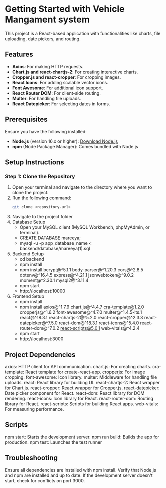 # Getting Started with Vehicle Mangament system

This project is a React-based application with functionalities like charts, file uploading, date pickers, and routing.

## **Features**

- **Axios**: For making HTTP requests.
- **Chart.js and react-chartjs-2**: For creating interactive charts.
- **Cropper.js and react-cropper**: For cropping images.
- **React Icons**: For adding scalable vector icons.
- **Font Awesome**: For additional icon support.
- **React Router DOM**: For client-side routing.
- **Multer**: For handling file uploads.
- **React Datepicker**: For selecting dates in forms.

## **Prerequisites**

Ensure you have the following installed:

- **Node.js** (version 16.x or higher): [Download Node.js](https://nodejs.org/)
- **npm** (Node Package Manager): Comes bundled with Node.js

## **Setup Instructions**

### Step 1: Clone the Repository

1. Open your terminal and navigate to the directory where you want to clone the project.
2. Run the following command:
   ```bash
   git clone <repository-url>

3. Navigate to the project folder
4. Database Setup
    - Open your MySQL client (MySQL Workbench, phpMyAdmin, or terminal).
    - CREATE DATABASE mareeya;
    - mysql -u <your-username> -p app_database_name < backend/database/mareeya(1).sql  
5. Backend Setup
    - cd backend
    - npm install
    - npm install bcrypt@^5.1.1 body-parser@^1.20.3 cors@^2.8.5 dotenv@^16.4.5 express@^4.21.1 jsonwebtoken@^9.0.2 moment@^2.30.1 mysql2@^3.11.4
    - npm start
    - http://localhost:10000  
6. Frontend Setup
   - npm install
   - npm install axios@^1.7.9 chart.js@^4.4.7 cra-template@1.2.0 cropperjs@^1.6.2 font-awesome@^4.7.0 multer@^1.4.5-lts.1 react@^18.3.1 react-chartjs-2@^5.2.0 react-cropper@^2.3.3 react-datepicker@^7.5.0 react-dom@^18.3.1 react-icons@^5.4.0 react-router-dom@^7.0.2 react-scripts@5.0.1 web-vitals@^4.2.4
    - npm start
    - http://localhost:3000

## **Project Dependencies**

axios: HTTP client for API communication.
chart.js: For creating charts.
cra-template: React template for create-react-app.
cropperjs: For image cropping.
font-awesome: Icon library.
multer: Middleware for handling file uploads.
react: React library for building UI.
react-chartjs-2: React wrapper for Chart.js.
react-cropper: React wrapper for Cropper.js.
react-datepicker: Date picker component for React.
react-dom: React library for DOM rendering.
react-icons: Icon library for React.
react-router-dom: Routing library for React.
react-scripts: Scripts for building React apps.
web-vitals: For measuring performance.

## **Scripts**

npm start: Starts the development server.
npm run build: Builds the app for production.
npm test: Launches the test runner

## **Troubleshooting**

Ensure all dependencies are installed with npm install.
Verify that Node.js and npm are installed and up to date.
If the development server doesn't start, check for conflicts on port 3000.
